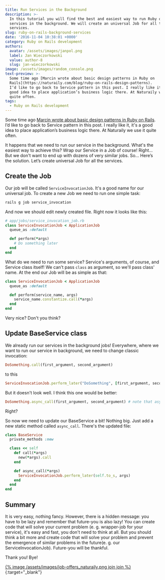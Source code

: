 ```yaml
---
title: Run Services in the Background
description: >-
  In this tutorial you will find the best and easiest way to run Ruby on Rails
  services in the background. We will create an universal Job for all the
  services.
slug: ruby-on-rails-background-services
date: '2016-11-04 10:38:01 +0000'
category: Ruby on Rails development
authors:
  avatar: /assets/images/janpol.png
  label: Jan Wieczorkowski
  value: author-8
  slug: jan-wieczorkowski
image: /assets/images/random_console.png
text-preview: >-
  Some time ago [Marcin wrote about basic design patterns in Ruby on
  Rails](https://naturaily.com/blog/ruby-on-rails-design-patterns).
  I’d like to go back to Service pattern in this post. I really like it, it's a
  good idea to place application’s business logic there. At Naturaily we use it
  quite often.
tags:
  - Ruby on Rails development
---
```




Some time ago [Marcin wrote about basic design patterns in Ruby on Rails](https://naturaily.com/blog/ruby-on-rails-design-patterns). I’d like to go back to Service pattern in this post. I really like it, it's a good idea to place application’s business logic there. At Naturaily we use it quite often.

It happens that we need to run our service in the background. What's the easiest way to achieve this? Wrap our Service in a Job of course! Right... But we don't want to end up with dozens of very similar jobs. So... Here’s the solution. Let’s create universal Job for all the services.

## Create the Job
Our job will be called `ServiceInvocationJob`. It's a good name for our universal job. To create a new Job we need to run one simple task:

```bash
rails g job service_invocation
```

And now we should edit newly created file. Right now it looks like this:

```ruby
# app/jobs/service_invocation_job.rb
class ServiceInvocationJob < ApplicationJob
  queue_as :default

  def perform(*args)
    # Do something later
  end
end
```

What do we need to run some service? Service's arguments, of course, and Service class itself! We can't pass `class` as argument, so we'll pass class' name. At the end our Job will be as simple as that:

```ruby
class ServiceInvocationJob < ApplicationJob
  queue_as :default

  def perform(service_name, args)
    service_name.constantize.call(*args)
  end
end
```

Very nice? Don't you think?

## Update BaseService class

We already run our services in the background jobs! Everywhere, where we want to run our service in background, we need to change classic invocation:

```ruby
DoSomething.call(first_argument, second_argument)
```

to this

```ruby
ServiceInvocationJob.perform_later("DoSomething", [first_argument, second_argument])
```

But it doesn't look well. I think this one would be better:

```ruby
DoSomething.async_call(first_argument, second_argument) # note that async_ prefix!
```

Right?

So now we need to update our BaseService a bit! Nothing big. Just add a new static method called `async_call`. There's the updated file:

```ruby
class BaseService
  private_methods :new

  class << self
    def call(*args)
      new(*args).call
    end

    def async_call(*args)
      ServiceInvocationJob.perform_later(self.to_s, args)
    end
  end
end
```

## Summary
It is very easy, nothing fancy. However, there is a hidden message: you have to be lazy and remember that future-you is also lazy! You can create code that will solve your current problem (e. g. wrapper-job for your service), it's easy and fast, you don't need to think at all. But you should think a bit more and create code that will solve your problem and prevent the emergence of similar problems in the future(e. g. our ServiceInvocationJob). Future-you will be thankful.

Thank you! Bye!

[{% image /assets/images/job-offers_naturaily.png join join %}](https://naturaily.com/careers){:target="_blank"}
